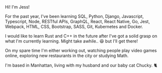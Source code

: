 Hi! I'm Jess!

For the past year, I've been learning SQL, Python, Django, Javascript, Typescript, Node, RESTful APIs, GraphQL, React, React Native, Go, Jest, Webpack, HTML, CSS, Bootstrap, SASS, Git, Kubernetes and Docker.

I would like to learn Rust and C++ in the future after I've got a solid grasp on what I'm currently learning. Might take awhile.. 😆 but I'll get there!

On my spare time I'm either working out, watching people play video games online, exploring new restaurants in the city or studying Math.

I'm based in Manhattan, living with my husband and our baby cat Chucky. 🐈
